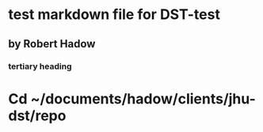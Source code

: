 # test markdown file for DST-test 
## by Robert Hadow
### tertiary heading


# Cd ~/documents/hadow/clients/jhu-dst/repo
